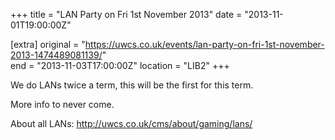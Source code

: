 +++
title = "LAN Party on Fri 1st November 2013"
date = "2013-11-01T19:00:00Z"

[extra]
original = "https://uwcs.co.uk/events/lan-party-on-fri-1st-november-2013-1474489081139/"    
end = "2013-11-03T17:00:00Z"
location = "LIB2"
+++

We do LANs twice a term, this will be the first for this term.

More info to never come.

About all LANs: http://uwcs.co.uk/cms/about/gaming/lans/

